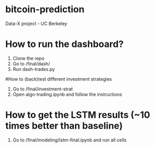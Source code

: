 # bitcoin-prediction
Data-X project - UC Berkeley

# How to run the dashboard? 
1. Clone the repo 
2. Go to /final/dash/
3. Run dash-trades.py

#How to (back)test different investment strategies 
1. Go to /final/investment-strat
2. Open algo-trading.ipynb and follow the instructions

# How to get the LSTM results (~10 times better than baseline) 
1. Go to /final/modeling/lstm-final.ipynb and run all cells
